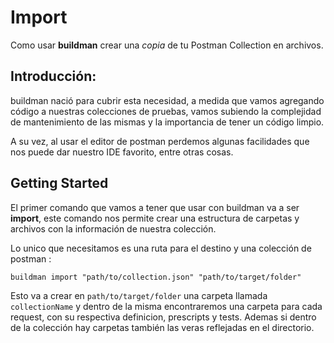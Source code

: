 # Import

Como usar **buildman** crear una _copia_ de tu Postman Collection en archivos.

## Introducción:

 buildman nació para cubrir esta necesidad, a medida que vamos agregando código a nuestras colecciones de pruebas, vamos subiendo la complejidad de mantenimiento de las mismas y la importancia de tener un código limpio.

 A su vez, al usar el editor de postman perdemos algunas facilidades que nos puede dar nuestro IDE favorito, entre otras cosas.

 ## Getting Started

 El primer comando que vamos a tener que usar con buildman va a ser **import**, este comando nos permite crear una estructura de carpetas y archivos con la información de nuestra colección.

Lo unico que necesitamos es una ruta para el destino y una colección de postman :

`buildman import "path/to/collection.json" "path/to/target/folder"`

Esto va a crear en `path/to/target/folder` una carpeta llamada `collectionName` y dentro de la misma encontraremos una carpeta para cada request, con su respectiva definicion, prescripts y tests. Ademas si dentro de la colección hay carpetas también las veras reflejadas en el directorio.
